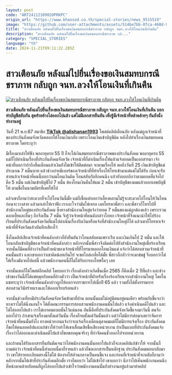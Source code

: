 ```yaml
---
layout: post
code: "ART2411210902OPRKPC"
origin_url: "https://www.khaosod.co.th/special-stories/news_9515519"
image: "https://github.com/user-attachments/assets/514be7bb-0fca-460d-90c0-40b9bc019cc9"
title: "สาวเตือนภัย หลังแม่ไปยื่นเรื่องขอเงินสมทบกรณีชราภาพ กลับถูก จนท.ลวงให้โอนเงินที่เกินคืน"
description: "สาวเตือนภัย หลังแม่ไปยื่นเรื่องขอเงินสมทบกรณีชราภาพ กลั..."
category: "SPECIAL_STORIES"
language: "th"
date: 2024-11-21T09:11:22.285Z
---
```


# สาวเตือนภัย หลังแม่ไปยื่นเรื่องขอเงินสมทบกรณีชราภาพ กลับถูก จนท.ลวงให้โอนเงินที่เกินคืน

[![สาวเตือนภัย หลังแม่ไปยื่นเรื่องขอเงินสมทบกรณีชราภาพ กลับถูก จนท.ลวงให้โอนเงินที่เกินคืน](https://www.khaosod.co.th/wpapp/uploads/2024/11/mijchaseep.jpg "สาวเตือนภัย หลังแม่ไปยื่นเรื่องขอเงินสมทบกรณีชราภาพ กลับถูก จนท.ลวงให้โอนเงินที่เกินคืน")](https://www.khaosod.co.th/wpapp/uploads/2024/11/mijchaseep.jpg)

**สาวเตือนภัย หลังแม่ไปยื่นเรื่องขอเงินสมทบกรณีชราภาพ กลับถูก จนท.ลวงให้โอนเงินที่เกินคืน บอกทำบัญชีสลับกัน สุดท้ายอ้างไล่ออกไปแล้ว แต่ไม่มีเอกสารยืนยัน เพิ่งรู้มีเจ้าหน้าที่หล้าคล้ายๆ กันยังนั่งทำงานอยู่**

วันที่ 21 พ.ย.67 สมาชิก **[TikTok @alishanan1993](https://www.tiktok.com/@alishanan1993/video/7438135280969813266)** โพสต์คลิปเตือนภัย หลังแม่ถูกเจ้าหน้าที่ของประกันสังคมจังหวัดหลอกให้โอนเงินกลับ เพราะโอนเงินเข้าบัญชีผิด หลังไปทำเรื่องเงินสมทบคนชราภาพ โดยระบุว่า

มีเรื่องมาเล่าให้ฟัง พออายุครบ 55 ปี ก็จะได้เงินสมทบกรณีชราภาพของประกันสังคม พออายุครบ 55 แม่ก็ไปดำเนินเรื่องที่ประกันสังคมจังหวัด เจ้าหน้าที่ก็ดำเนินเรื่องให้แล้วแจ้งยอดเป็นเอกสารมา เจ้าหน้าที่บอกว่าถ้าถึงสิ้นเดือนแล้วเงินยังไม่เข้าให้ติดต่อมา จะตามเรื่องให้ พอถึงวันที่ 25 เงินเข้าบัญชีแม่ประมาณ 7 หมื่นบาท แล้วช่วงบ่ายมีเบอร์ของเจ้าหน้าที่ที่ทำเรื่องให้โทรเข้ามาแต่แม่ไม่ได้รับ ก่อนจะรับสายแล้วเจ้าหน้าที่คนนี้บอกว่าผมโอนเงินผิด โอนสลับกับอีกคนนึง แล้วยังบอกอีกว่าตามยอดที่แจ้งไปคือ 5 หมื่น แต่เงินเข้าบัญชีไป 7 หมื่น ต้องโอนเงินคืนให้ผม 2 หมื่น เข้าบัญชีของผมแล้วบอกเลขบัญชีให้ ตามชื่อในนามบัตรที่เคยให้ไป



แล้วเขาก็ถามว่าสะดวกที่จะไปโอนวันนี้มั้ย แม่ก็เชื่อแต่บอกว่าเลี้ยงหลานไม่รู้จะสะดวกไปโอนให้วันไหน ก่อนจะวางสาย แล้วมาเล่าให้เราฟัง เราเอะใจว่ามันใช่เหรอ เลยโทรหาพี่สาว และพี่สาวก็โทรไปที่สำนักงานใหญ่ของประกันสังคม ซึ่งทางสำนักงานใหญ่แจ้งว่ายอด 7 หมื่นของแม่ถูกต้องแล้ว เพราะรวมดอกเบี้ยและอื่นๆ อีกจึงเป็น 7 หมื่น จึงรู้ว่าเจ้าหน้าที่คนดังกล่าวโกหก เจ้าหน้าที่จึงแนะนำให้ไปร้องเรียนที่ประกันสังคมจังหวัดที่แม่ไปดำเนินเรื่องรับเงินหรือแจ้งที่สำนักงานใหญ่ก็ได้ แล้วเขาก็โทรหาเจ้าหน้าที่ที่จังหวัดแล้วบันทึกเสียงไว้

ซึ่งในคลิปเสียงเจ้าหน้าที่คนดังกล่าวก็ยังยืนยันว่าโอนสลับคนเพราะรีบ และเงินเกินไป 2 หมื่น และให้โอนกลับเข้าบัญชีของเจ้าหน้าที่คนดังกล่าว หลังจากนั้นพี่สาวจึงติดต่อไปยังสำนักงานใหญ่เพื่อร้องเรียน จากนั้นก็มีคนที่อ้างว่าเป็นหัวหน้าของเจ้าหน้าที่ที่โทรมาหลอกโอนเงินแม่ แจ้งว่าได้สอบสวนเจ้าหน้าที่คนนั้นแล้ว และเขาบอกว่าเขาคิดน้อยเกินไป จะขอไกล่เกลี่ยได้มั้ย พี่สาวก็กลัวว่าจะมาข่มขู่ จึงบอกว่าไม่ ให้เรื่องมันจบไปแค่นี้ แล้วพนักงานคนนี้ก็ไม่ได้รับการลงโทษใดๆ เลย

จากนั้นเธอก็ได้โพสต์อีกคลิป โดยบอกว่า เรื่องดังกล่าวเกิดขึ้นเมื่อ 2565 ก็คือเมื่อ 2 ปีที่แล้ว และช่วงเช้าของวันนี้ก็ได้แชทคุยกับคนที่อ้างตัวว่า เป็นเจ้าหน้าที่ฝ่ายรับเรื่องร้องเรียนจากสำนักงานใหญ่ โดยในแชทระบุว่า เจ้าหน้าที่คนดังกล่าวถูกให้ออกจากราชการไปเมื่อปี 65 แล้ว รวมทั้งได้ตั้งกรรมการสอบสวนวินัยร้ายแรงและให้ออกเรียบร้อยแล้ว

จากนั้นช่วงเที่ยงมีประกันสังคมจังหวัดเข้ามาที่บ้าน ตอนนั้นแม่ไม่อยู่มีตนอยู่คนเดียว พร้อมกับชี้แจงว่าทางเราไม่ได้นิ่งนอนใจ ได้ตั้งคณะกรรมการสอบสวนพนักงานคนนั้นไปแล้ว แจ้งดำเนินคดีไปแล้ว และได้ไล่ออกไปแล้ว เราไม่เอาคนแบบนั้นไว้แน่นอน อันนี้คือที่ประกันสังคมจังหวัดชี้แจงมาวันนี้ ตนจึงบอกไปว่า ถ้าเขาแจ้งเรื่องมาตั้งแต่วันนั้น เรื่องก็จบตั้งแต่วันนั้นแล้ว แต่ว่าไม่มีการต่อมาเลยว่าจัดการเจ้าหน้าที่คนนั้นยังไง ทางหน่วยงานแจ้งว่าจะแจ้งเรื่องเดือนตุลาคมแต่ก็ไม่มีการแจ้งเรื่อง ประกันสังคมก็ขอให้ตนลบคลิปและแก้ข่าวให้ว่าทำให้เขาเสื่อมเสียชื่อเสียงหน่วยงาน ถ้าเป็นแบบที่ประกันสังคมแจ้งเรื่องว่าไล่ออกและดำเนินคดีไปแล้วก็ขอขอบคุณจริงๆ ที่กำจัดคนชั่วออกไปจากหน่วยงาน

และถ้าตนได้รับเอกสารยืนยันชัดเจนว่าไล่พนักงานคนนั้นออกไปแล้วก็จะลงคลิปแก้ข่าวให้ จากนั้นก็ถามต่อว่า เจ้าหน้าที่คนนี้ทำแบบนี้มากี่รายแล้ว แล้วก็ขอเอกสารเป็นหลักฐาน ประกันสังคมตอบกลับมาว่า เขาให้รายละเอียดตรงนี้ไม่ได้ ต้องรอให้ส่วนกลางเป็นคนชี้แจง และก่อนที่เจ้าหน้าที่จะหลับก็ถามว่า หลังจากนั้นได้เข้าที่ประกันสังคมอีกมั้ย เราก็ตอบว่า ไม่ได้เข้าไป เขาบอกว่า นึกว่าไปเห็นพนักงานคนนึงที่หน้าตาคล้ายกับคนที่ถูกไล่ออกไปแล้วเข้าใจว่าพนักงานคนนั้นยังทำงานอยู่แล้วมาทำคลิป